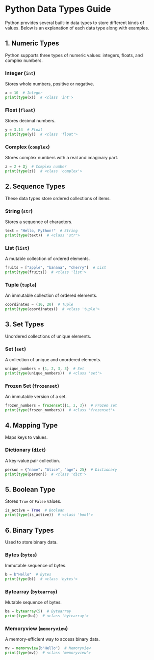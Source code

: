 # Python Data Types Guide

Python provides several built-in data types to store different kinds of values. Below is an explanation of each data type along with examples.

## 1. Numeric Types
Python supports three types of numeric values: integers, floats, and complex numbers.

### Integer (`int`)
Stores whole numbers, positive or negative.
```python
x = 10  # Integer
print(type(x))  # <class 'int'>
```

### Float (`float`)
Stores decimal numbers.
```python
y = 3.14  # Float
print(type(y))  # <class 'float'>
```

### Complex (`complex`)
Stores complex numbers with a real and imaginary part.
```python
z = 2 + 3j  # Complex number
print(type(z))  # <class 'complex'>
```

## 2. Sequence Types
These data types store ordered collections of items.

### String (`str`)
Stores a sequence of characters.
```python
text = "Hello, Python!"  # String
print(type(text))  # <class 'str'>
```

### List (`list`)
A mutable collection of ordered elements.
```python
fruits = ["apple", "banana", "cherry"]  # List
print(type(fruits))  # <class 'list'>
```

### Tuple (`tuple`)
An immutable collection of ordered elements.
```python
coordinates = (10, 20)  # Tuple
print(type(coordinates))  # <class 'tuple'>
```

## 3. Set Types
Unordered collections of unique elements.

### Set (`set`)
A collection of unique and unordered elements.
```python
unique_numbers = {1, 2, 3, 3}  # Set
print(type(unique_numbers))  # <class 'set'>
```

### Frozen Set (`frozenset`)
An immutable version of a set.
```python
frozen_numbers = frozenset({1, 2, 3})  # Frozen set
print(type(frozen_numbers))  # <class 'frozenset'>
```

## 4. Mapping Type
Maps keys to values.

### Dictionary (`dict`)
A key-value pair collection.
```python
person = {"name": "Alice", "age": 25}  # Dictionary
print(type(person))  # <class 'dict'>
```

## 5. Boolean Type
Stores `True` or `False` values.
```python
is_active = True  # Boolean
print(type(is_active))  # <class 'bool'>
```

## 6. Binary Types
Used to store binary data.

### Bytes (`bytes`)
Immutable sequence of bytes.
```python
b = b"Hello"  # Bytes
print(type(b))  # <class 'bytes'>
```

### Bytearray (`bytearray`)
Mutable sequence of bytes.
```python
ba = bytearray(5)  # Bytearray
print(type(ba))  # <class 'bytearray'>
```

### Memoryview (`memoryview`)
A memory-efficient way to access binary data.
```python
mv = memoryview(b"Hello")  # Memoryview
print(type(mv))  # <class 'memoryview'>
```